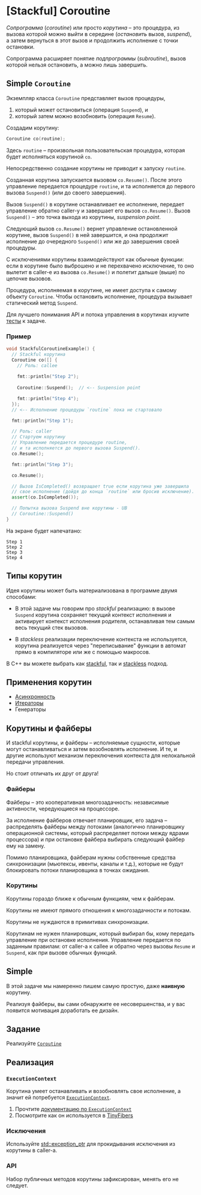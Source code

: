 # [Stackful] Coroutine

_Сопрограмма_ (_coroutine_) или просто _корутина_ – это процедура,
из вызова которой можно выйти в середине (_остановить_ вызов, _suspend_), а затем вернуться в этот вызов
и продолжить исполнение с точки остановки.

Сопрограмма расширяет понятие _подпрограммы_ (_subroutine_), вызов которой нельзя остановить, а можно лишь завершить.

## Simple `Coroutine`

Экземпляр класса `Coroutine` представляет вызов процедуры,
1) который может остановиться (операция `Suspend`), и
2) который затем можно возобновить (операция `Resume`).

Создадим корутину:

```cpp
Coroutine co(routine);
```

Здесь `routine` – произвольная пользовательская процедура, которая будет исполняться корутиной `co`. 

Непосредственно создание корутины не приводит к запуску `routine`.

Созданная корутина запускается вызовом `co.Resume()`. После этого управление передается процедуре `routine`, и та исполняется до первого вызова `Suspend()` (или до своего завершения).

Вызов `Suspend()` в корутине останавливает ее исполнение, передает управление обратно caller-у и завершает его вызов `co.Resume()`. Вызов `Suspend()` – это точка выхода из корутины, _suspension point_.

Следующий вызов `co.Resume()` вернет управление остановленной корутине, вызов `Suspend()` в ней завершится, и она продолжит исполнение до очередного `Suspend()` или же до завершения своей процедуры.

С исключениями корутины взаимодействуют как обычные функции: если в корутине было выброшено и не перехвачено исключение, то оно вылетит в caller-е из вызова `co.Resume()` и полетит дальше (выше) по цепочке вызовов.

Процедура, исполняемая в корутине, не имеет доступа к самому объекту `Coroutine`. Чтобы остановить исполнение, процедура вызывает статический метод `Suspend`.

Для лучшего понимания API и потока управления в корутинах изучите [тесты](tests/main.cpp) к задаче.

### Пример

```cpp
void StackfulCoroutineExample() {
  // Stackful корутина
  Coroutine co([] {
    // Роль: callee
    
    fmt::println("Step 2");
    
    Coroutine::Suspend();  // <-- Suspension point

    fmt::println("Step 4");
  });
  // <-- Исполнение процедуры `routine` пока не стартовало

  fmt::println("Step 1");

  // Роль: caller
  // Стартуем корутину
  // Управление передается процедуре routine,
  // и та исполняется до первого вызова Suspend().
  co.Resume();

  fmt::println("Step 3");

  co.Resume();

  // Вызов IsCompleted() возвращает true если корутина уже завершила 
  // свое исполнение (дойдя до конца `routine` или бросив исключение).
  assert(co.IsCompleted());

  // Попытка вызова Suspend вне корутины - UB
  // Coroutine::Suspend()
}
```

На экране будет напечатано:
```
Step 1
Step 2
Step 3
Step 4
```

## Типы корутин

Идея корутины может быть материализована в программе двумя способами:

- В этой задаче мы говорим про _stackful_ реализацию: в вызове `Suspend` корутина сохраняет текущий контекст исполнения и активирует контекст исполнения родителя, останавливая тем самым весь текущий стек вызовов.

- В _stackless_ реализации переключение контекста не используется, корутина реализуется через "переписывание" функции в автомат прямо в компиляторе или же с помощью макросов.

В С++ вы можете выбрать как [stackful](https://www.boost.org/doc/libs/1_75_0/libs/coroutine2/doc/html/index.html), так и [stackless](https://en.cppreference.com/w/cpp/language/coroutines) подход.

## Применения корутин

- [Асинхронность](/tasks/fibers/yield)
- [Итераторы](https://journal.stuffwithstuff.com/2013/01/13/iteration-inside-and-out/)
- Генераторы

## Корутины и файберы

И stackful корутины, и файберы – исполняемые сущности, которые могут останавливаться и затем возобновлять исполнение.
И те, и другие используют механизм переключения контекста для нелокальной передачи управления.

Но стоит отличать их друг от друга!

### Файберы

Файберы – это кооперативная многозадачность: независимые активности, чередующиеся на процессоре.

За исполнение файберов отвечает планировщик, его задача – распределять файберы между потоками (аналогично планировщику операционной системы, который распределяет потоки между ядрами процессора) и при остановке файбера выбирать следующий файбер ему на замену.

Помимо планировщика, файберам нужны собственные средства синхронизации (мьютексы, ивенты, каналы и т.д.), которые не будут блокировать потоки планировщика в точках ожидания.

### Корутины

Корутины гораздо ближе к обычным функциям, чем к файберам.

Корутины не имеют прямого отношения к многозадачности и потокам.

Корутины не нуждаются в примитивах синхронизации. 

Корутинам не нужен планировщик, который выбирал бы, кому передать управление при остановке исполнения. Управление передается по заданным правилам: от caller-а к callee и обратно через вызовы `Resume` и `Suspend`, как при вызове обычных функций.

## Simple

В этой задаче мы намеренно пишем самую простую, даже **наивную** корутину.

Реализуя файберы, вы сами обнаружите ее несовершенства, и у вас появится мотивация доработать ее дизайн.

## Задание

Реализуйте [`Coroutine`](coroutine.cpp)

## Реализация

### `ExecutionContext`

Корутина умеет останавливать и возобновлять свое исполнение, а значит ей потребуется [`ExecutionContext`](https://gitlab.com/Lipovsky/sure/-/blob/master/sure/context.hpp).

1) Прочтите [документацию по `ExecutionContext`](https://gitlab.com/Lipovsky/sure/-/blob/master/docs/ru/guide.md)
2) Посмотрите как он используется в [TinyFibers](https://gitlab.com/Lipovsky/tinyfibers)

### Исключения

Используйте [std::exception_ptr](https://en.cppreference.com/w/cpp/error/exception_ptr) для прокидывания исключения из корутины в caller-а.

### API

Набор публичных методов корутины зафиксирован, менять его не следует.